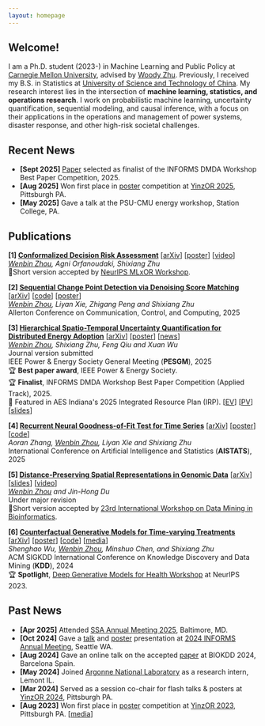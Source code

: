 ```yaml
---
layout: homepage
---
```


## Welcome!

I am a Ph.D. student (2023-) in Machine Learning and Public Policy at [Carnegie Mellon University](https://www.cmu.edu/), advised by [Woody Zhu](https://www.andrew.cmu.edu/user/shixianz/index.html). Previously, I received my B.S. in Statistics at [University of Science and Technology of China](https://en.ustc.edu.cn/). My research interest lies in the intersection of **machine learning, statistics, and operations research**. 
I work on probabilistic machine learning, uncertainty quantification, sequential modeling, and causal inference, with a focus on their applications in the operations and management of power systems, disaster response, and other high-risk societal challenges.

## Recent News
- **[Sept 2025]** [Paper](https://arxiv.org/abs/2411.12193) selected as finalist of the INFORMS DMDA Workshop Best Paper Competition, 2025.
- **[Aug 2025]** Won first place in [poster](../assets/files/credo-poster.pdf) competition at [YinzOR 2025](https://yinzor.cmuinforms.org/2025/), Pittsburgh PA.
- **[May 2025]** Gave a talk at the PSU-CMU energy workshop, Station College, PA.

## Publications

<b>[1] [Conformalized Decision Risk Assessment](https://arxiv.org/abs/2505.13243)</b> [[arXiv](https://arxiv.org/abs/2505.13243)] [[poster](../assets/files/credo-poster.pdf)] [[video](https://youtu.be/n65D4EAKlgU)] <br/>
*<u>Wenbin Zhou</u>, Agni Orfanoudaki, Shixiang Zhu* <br/>
📄Short version accepted by [NeurIPS MLxOR Workshop](https://biokdd.org/biokdd24/).

<b>[2] [Sequential Change Point Detection via Denoising Score Matching](http://arxiv.org/abs/2501.12667)</b> [[arXiv](http://arxiv.org/abs/2501.12667)] [[code](https://github.com/wbzhou2001/Denoising-Score-Change-Point-Detection)] [[poster](../assets/files/ssa_poster.pdf)]<br/>
*<u>Wenbin Zhou</u>, Liyan Xie, Zhigang Peng and Shixiang Zhu* <br/>
Allerton Conference on Communication, Control, and Computing, 2025 <br/>

<b>[3] [Hierarchical Spatio-Temporal Uncertainty Quantification for Distributed Energy Adoption](https://arxiv.org/abs/2411.12193)</b> [[arXiv](https://arxiv.org/abs/2411.12193)] [[poster](../assets/files/energy-week-wenbin-final.pdf)] [[news](https://www.heinz.cmu.edu/media/2025/September/new-model-forecasts-renewable-growth-for-distributed-energy-resources)]<br/>
*<u>Wenbin Zhou</u>, Shixiang Zhu, Feng Qiu and Xuan Wu* <br/>
Journal version submitted<br/>
IEEE Power & Energy Society General Meeting (**PESGM**), 2025 <br/>
🏆 **Best paper award**, IEEE Power & Energy Society. <br/>
🏆 **Finalist**, INFORMS DMDA Workshop Best Paper Competition (Applied Track), 2025. <br/>
📄 Featured in AES Indiana's 2025 Integrated Resource Plan (IRP). [[EV](https://wbzhou2001.github.io/EVPV-Dashboard/ev_dashboard.html)] [[PV](https://wbzhou2001.github.io/EVPV-Dashboard/pv_dashboard.html)] [[slides](../assets/files/evpv_slides.pdf)]

<b>[4] [Recurrent Neural Goodness-of-Fit Test for Time Series](https://arxiv.org/abs/2410.13986)</b> [[arXiv](https://arxiv.org/abs/2410.13986)] [[poster](https://drive.google.com/file/d/1u5awWigjt2fy74H6yuGstfhT37WWM9xS/view)] [[code](https://github.com/aoranzhangmia/Neural-GoF-Time)]<br/>
*Aoran Zhang, <u>Wenbin Zhou</u>, Liyan Xie and Shixiang Zhu* <br/>
International Conference on Artificial Intelligence and Statistics (**AISTATS**), 2025

<b>[5] [Distance-Preserving Spatial Representations in Genomic Data](https://arxiv.org/abs/2408.00911)</b> [[arXiv](https://arxiv.org/abs/2408.00911)] [[slides](../assets/files/biokdd2024-slides.pdf)] [[video](https://youtu.be/zaxljiLN5Sc)]<br/>
*<u>Wenbin Zhou</u> and Jin-Hong Du* <br/>
Under major revision <br/>
📄Short version accepted by [23rd International Workshop on Data Mining in Bioinformatics](https://biokdd.org/biokdd24/).

<b>[6] [Counterfactual Generative Models for Time-varying Treatments](https://dl.acm.org/doi/10.1145/3637528.3671950)</b> 
[[arXiv](https://arxiv.org/abs/2305.15742)] [[poster](../assets/files/kdd2024-poster.pdf)] [[code](https://github.com/ShenghaoWu/Counterfactual-Generative-Models)] [[media](https://www.heinz.cmu.edu/media/2023/October/new-models-improve-policy-impact-and-public-service-efficiency)] <br/>
*Shenghao Wu, <u>Wenbin Zhou</u>, Minshuo Chen, and Shixiang Zhu* <br/>
ACM SIGKDD International Conference on Knowledge Discovery and Data Mining (**KDD**), 2024 <br/>
🏆 **Spotlight**, [Deep Generative Models for Health Workshop](https://neurips.cc/virtual/2023/workshop/66495) at NeurIPS 2023.

## Past News
- **[Apr 2025]** Attended [SSA Annual Meeting 2025](https://meetings.seismosoc.org/), Baltimore, MD.
- **[Oct 2024]** Gave a [talk](https://submissions.mirasmart.com/InformsAnnual2024/Itinerary/PresentationDetail.aspx?evdid=2036) and [poster](../assets/files/stcp-poster.pdf) presentation at [2024 INFORMS Annual Meeting](https://meetings.informs.org/wordpress/seattle2024/), Seattle WA.
- **[Aug 2024]** Gave an online talk on the accepted [paper](https://arxiv.org/abs/2408.00911) at BIOKDD 2024, Barcelona Spain.
- **[May 2024]** Joined [Argonne National Laboratory](https://www.anl.gov/) as a research intern, Lemont IL.
- **[Mar 2024]** Served as a session co-chair for flash talks & posters at [YinzOR 2024](https://yinzor.cmuinforms.org/), Pittsburgh PA.
- **[Aug 2023]** Won first place in [poster](../assets/files/counterfactualposter.pdf) competition at [YinzOR 2023](https://yinzor.cmuinforms.org/2023/), Pittsburgh PA. [[media](https://www.heinz.cmu.edu/about/year-in-review/2023-year-in-review)]
